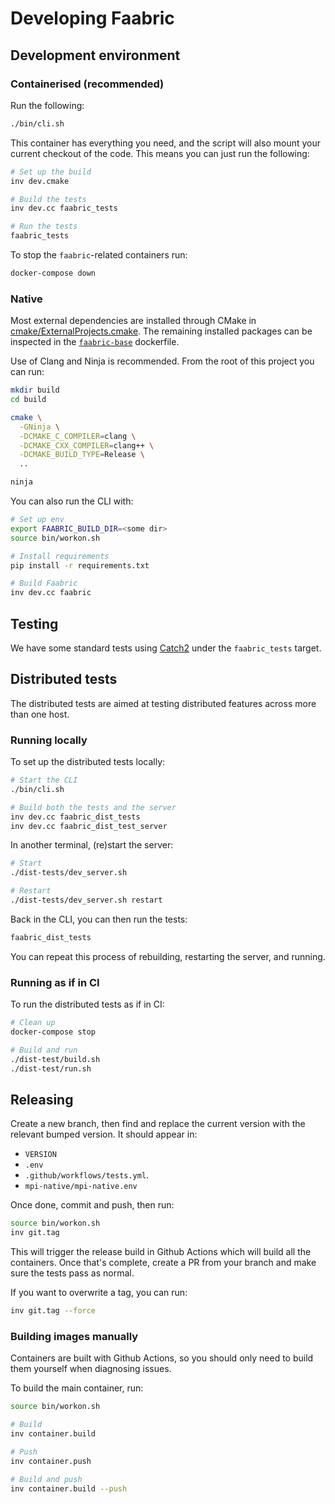 # Developing Faabric

## Development environment

### Containerised (recommended)

Run the following:

```bash
./bin/cli.sh
```

This container has everything you need, and the script will also mount your
current checkout of the code. This means you can just run the following:

```bash
# Set up the build
inv dev.cmake

# Build the tests
inv dev.cc faabric_tests

# Run the tests
faabric_tests
```

To stop the `faabric`-related containers run:

```bash
docker-compose down
```

### Native

Most external dependencies are installed through CMake in
[cmake/ExternalProjects.cmake](./cmake/ExternalProjects.cmake).
The remaining installed packages can be inspected in the [`faabric-base`](
./docker/faabric-base.dockerfile) dockerfile.

Use of Clang and Ninja is recommended. From the root of this project you can
run:

```bash
mkdir build
cd build

cmake \
  -GNinja \
  -DCMAKE_C_COMPILER=clang \
  -DCMAKE_CXX_COMPILER=clang++ \
  -DCMAKE_BUILD_TYPE=Release \
  ..

ninja
```

You can also run the CLI with:

```bash
# Set up env
export FAABRIC_BUILD_DIR=<some dir>
source bin/workon.sh

# Install requirements
pip install -r requirements.txt

# Build Faabric
inv dev.cc faabric
```

## Testing

We have some standard tests using [Catch2](https://github.com/catchorg/Catch2)
under the `faabric_tests` target.

## Distributed tests

The distributed tests are aimed at testing distributed features across more than
one host.

### Running locally

To set up the distributed tests locally:

```bash
# Start the CLI
./bin/cli.sh

# Build both the tests and the server
inv dev.cc faabric_dist_tests
inv dev.cc faabric_dist_test_server
```

In another terminal, (re)start the server:

```bash
# Start
./dist-tests/dev_server.sh

# Restart
./dist-tests/dev_server.sh restart
```

Back in the CLI, you can then run the tests:

```bash
faabric_dist_tests
```

You can repeat this process of rebuilding, restarting the server, and running.

### Running as if in CI

To run the distributed tests as if in CI:

```bash
# Clean up
docker-compose stop

# Build and run
./dist-test/build.sh
./dist-test/run.sh
```

## Releasing

Create a new branch, then find and replace the current version with the relevant
bumped version. It should appear in:

- `VERSION`
- `.env`
- `.github/workflows/tests.yml`.
- `mpi-native/mpi-native.env`

Once done, commit and push, then run:

```bash
source bin/workon.sh
inv git.tag
```

This will trigger the release build in Github Actions which will build all the
containers. Once that's complete, create a PR from your branch and make sure the
tests pass as normal.

If you want to overwrite a tag, you can run:

```bash
inv git.tag --force
```

### Building images manually

Containers are built with Github Actions, so you should only need to build them
yourself when diagnosing issues.

To build the main container, run:

```bash
source bin/workon.sh

# Build
inv container.build

# Push
inv container.push

# Build and push
inv container.build --push
```

